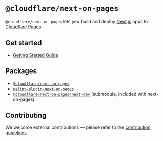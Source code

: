 # `@cloudflare/next-on-pages`

`@cloudflare/next-on-pages` lets you build and deploy [Next.js](https://nextjs.org/) apps to [Cloudflare Pages](https://pages.cloudflare.com/).

## Get started

- [Getting Started Guide](https://developers.cloudflare.com/pages/framework-guides/nextjs/deploy-a-nextjs-site/)

## Packages

- [`@cloudflare/next-on-pages`](https://github.com/cloudflare/next-on-pages/tree/main/packages/next-on-pages#cloudflarenext-on-pages)
- [`eslint-plugin-next-on-pages`](https://github.com/cloudflare/next-on-pages/tree/main/packages/eslint-plugin-next-on-pages#eslint-plugin-next-on-pages)
- [`@cloudflare/next-on-pages/next-dev`](https://github.com/cloudflare/next-on-pages/tree/main/internal-packages/next-dev) (submodule, included with next-on-pages)

## Contributing

We welcome external contributions — please refer to the [contribution guidelines](./docs/contributing.md).